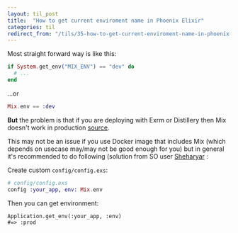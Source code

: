 ```yaml
---
layout: til_post
title:  "How to get current enviroment name in Phoenix Elixir"
categories: til
redirect_from: "/tils/35-how-to-get-current-enviroment-name-in-phoenix-elixir"
---
```



Most straight forward way is like this:

```elixir
if System.get_env("MIX_ENV") == "dev" do
  # ...
end
```

...or

```elixir
Mix.env == :dev
```

**But** the problem is that if you are deploying with Exrm or Distillery
then Mix doesn't work in production
[source](https://stackoverflow.com/questions/35010950/get-current-environment-name/44747870#44747870).

This may not be an issue if you use Docker image that includes Mix (which depends on
usecase may/may not be good enough for you) but in general it's
recommended to do following (solution from SO user [Sheharyar](https://stackoverflow.com/questions/35010950/get-current-environment-name/44747870#44747870) :

Create custom `config/config.exs`:

```elixir
# config/config.exs
config :your_app, env: Mix.env
```

Then you can get environment:

```elixr
Application.get_env(:your_app, :env)
#=> :prod
```
